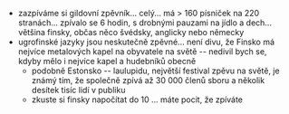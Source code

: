 - zazpíváme si gildovní zpěvník... celý... má > 160 písniček na 220 stranách... zpívalo se 6 hodin, s drobnými pauzami na jídlo a dech... většina finsky, občas něco švédsky, anglicky nebo německy
- ugrofinské jazyky jsou neskutečně zpěvné... není divu, že Finsko má nejvíce metalových kapel na obyvatele na světě -- nedivil bych se, kdyby mělo i nejvíce kapel a hudebníků obecně 
    - podobně Estonsko -- laulupidu, největší festival zpěvu na světě, je známý tím, že společně zpívá až 30 000 členů sboru a několik desítek tisíc lidí v publiku
    - zkuste si finsky napočítat do 10 ... máte pocit, že zpíváte


